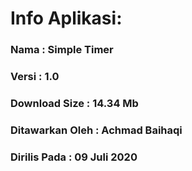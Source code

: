 # Info Aplikasi: 

### Nama : Simple Timer
### Versi : 1.0 
### Download Size : 14.34 Mb
### Ditawarkan Oleh : Achmad Baihaqi
### Dirilis Pada : 09 Juli 2020

